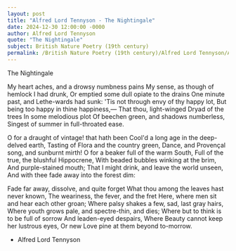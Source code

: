 ```yaml
---
layout: post
title: "Alfred Lord Tennyson - The Nightingale"
date: 2024-12-30 12:00:00 -0000
author: Alfred Lord Tennyson
quote: "The Nightingale"
subject: British Nature Poetry (19th century)
permalink: /British Nature Poetry (19th century)/Alfred Lord Tennyson/Alfred Lord Tennyson - The Nightingale
---
```


The Nightingale

My heart aches, and a drowsy numbness pains
   My sense, as though of hemlock I had drunk,
Or emptied some dull opiate to the drains
   One minute past, and Lethe-wards had sunk:
'Tis not through envy of thy happy lot,
   But being too happy in thine happiness,—
That thou, light-winged Dryad of the trees
   In some melodious plot
   Of beechen green, and shadows numberless,
   Singest of summer in full-throated ease.

O for a draught of vintage! that hath been
   Cool'd a long age in the deep-delved earth,
Tasting of Flora and the country green,
   Dance, and Provençal song, and sunburnt mirth!
O for a beaker full of the warm South,
   Full of the true, the blushful Hippocrene,
With beaded bubbles winking at the brim,
   And purple-stained mouth;
That I might drink, and leave the world unseen,
   And with thee fade away into the forest dim:

Fade far away, dissolve, and quite forget
   What thou among the leaves hast never known,
   The weariness, the fever, and the fret
   Here, where men sit and hear each other groan;
Where palsy shakes a few, sad, last gray hairs,
   Where youth grows pale, and spectre-thin, and dies;
   Where but to think is to be full of sorrow
   And leaden-eyed despairs,
Where Beauty cannot keep her lustrous eyes,
   Or new Love pine at them beyond to-morrow.

- Alfred Lord Tennyson

